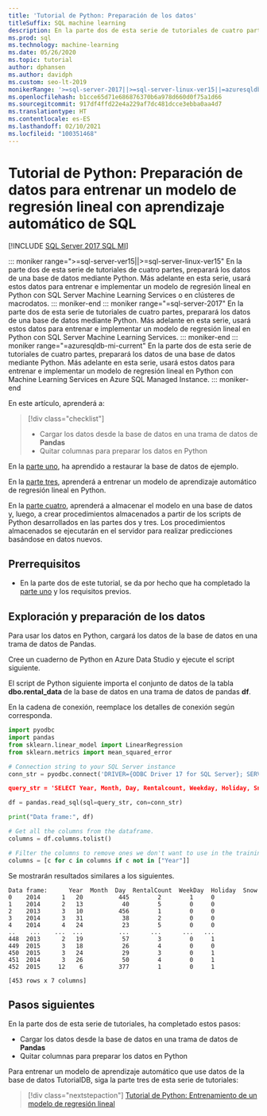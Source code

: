 ```yaml
---
title: 'Tutorial de Python: Preparación de los datos'
titleSuffix: SQL machine learning
description: En la parte dos de esta serie de tutoriales de cuatro partes, usará Python para preparar los datos para predecir los alquileres de esquíes con el aprendizaje automático de SQL.
ms.prod: sql
ms.technology: machine-learning
ms.date: 05/26/2020
ms.topic: tutorial
author: dphansen
ms.author: davidph
ms.custom: seo-lt-2019
monikerRange: '>=sql-server-2017||>=sql-server-linux-ver15||=azuresqldb-mi-current'
ms.openlocfilehash: b1cce65d71e686876370b6a978d660d0f75a1d66
ms.sourcegitcommit: 917df4ffd22e4a229af7dc481dcce3ebba0aa4d7
ms.translationtype: HT
ms.contentlocale: es-ES
ms.lasthandoff: 02/10/2021
ms.locfileid: "100351468"
---
```

# <a name="python-tutorial-prepare-data-to-train-a-linear-regression-model-with-sql-machine-learning"></a>Tutorial de Python: Preparación de datos para entrenar un modelo de regresión lineal con aprendizaje automático de SQL
[!INCLUDE [SQL Server 2017 SQL MI](../../includes/applies-to-version/sqlserver2017-asdbmi.md)]

::: moniker range=">=sql-server-ver15||>=sql-server-linux-ver15"
En la parte dos de esta serie de tutoriales de cuatro partes, preparará los datos de una base de datos mediante Python. Más adelante en esta serie, usará estos datos para entrenar e implementar un modelo de regresión lineal en Python con SQL Server Machine Learning Services o en clústeres de macrodatos.
::: moniker-end
::: moniker range="=sql-server-2017"
En la parte dos de esta serie de tutoriales de cuatro partes, preparará los datos de una base de datos mediante Python. Más adelante en esta serie, usará estos datos para entrenar e implementar un modelo de regresión lineal en Python con SQL Server Machine Learning Services.
::: moniker-end
::: moniker range="=azuresqldb-mi-current"
En la parte dos de esta serie de tutoriales de cuatro partes, preparará los datos de una base de datos mediante Python. Más adelante en esta serie, usará estos datos para entrenar e implementar un modelo de regresión lineal en Python con Machine Learning Services en Azure SQL Managed Instance.
::: moniker-end

En este artículo, aprenderá a:

> [!div class="checklist"]
> * Cargar los datos desde la base de datos en una trama de datos de **Pandas**
> * Quitar columnas para preparar los datos en Python

En la [parte uno](python-ski-rental-linear-regression.md), ha aprendido a restaurar la base de datos de ejemplo.

En la [parte tres](python-ski-rental-linear-regression-train-model.md), aprenderá a entrenar un modelo de aprendizaje automático de regresión lineal en Python.

En la [parte cuatro](python-ski-rental-linear-regression-deploy-model.md), aprenderá a almacenar el modelo en una base de datos y, luego, a crear procedimientos almacenados a partir de los scripts de Python desarrollados en las partes dos y tres. Los procedimientos almacenados se ejecutarán en el servidor para realizar predicciones basándose en datos nuevos.

## <a name="prerequisites"></a>Prerrequisitos

* En la parte dos de este tutorial, se da por hecho que ha completado la [parte uno](python-ski-rental-linear-regression.md) y los requisitos previos.

## <a name="explore-and-prepare-the-data"></a>Exploración y preparación de los datos

Para usar los datos en Python, cargará los datos de la base de datos en una trama de datos de Pandas.

Cree un cuaderno de Python en Azure Data Studio y ejecute el script siguiente. 

El script de Python siguiente importa el conjunto de datos de la tabla **dbo.rental_data** de la base de datos en una trama de datos de pandas **df**.

En la cadena de conexión, reemplace los detalles de conexión según corresponda.

```python
import pyodbc
import pandas
from sklearn.linear_model import LinearRegression
from sklearn.metrics import mean_squared_error

# Connection string to your SQL Server instance
conn_str = pyodbc.connect('DRIVER={ODBC Driver 17 for SQL Server}; SERVER=<server>; DATABASE=TutorialDB;UID=<username>;PWD=<password>)

query_str = 'SELECT Year, Month, Day, Rentalcount, Weekday, Holiday, Snow FROM dbo.rental_data'

df = pandas.read_sql(sql=query_str, con=conn_str)

print("Data frame:", df)

# Get all the columns from the dataframe.
columns = df.columns.tolist()

# Filter the columns to remove ones we don't want to use in the training
columns = [c for c in columns if c not in ["Year"]]
```

Se mostrarán resultados similares a los siguientes.

```results
Data frame:      Year  Month  Day  RentalCount  WeekDay  Holiday  Snow
0    2014      1   20          445        2        1     0
1    2014      2   13           40        5        0     0
2    2013      3   10          456        1        0     0
3    2014      3   31           38        2        0     0
4    2014      4   24           23        5        0     0
..    ...    ...  ...          ...      ...      ...   ...
448  2013      2   19           57        3        0     1
449  2015      3   18           26        4        0     0
450  2015      3   24           29        3        0     1
451  2014      3   26           50        4        0     1
452  2015     12    6          377        1        0     1

[453 rows x 7 columns]
```

## <a name="next-steps"></a>Pasos siguientes

En la parte dos de esta serie de tutoriales, ha completado estos pasos:

* Cargar los datos desde la base de datos en una trama de datos de **Pandas**
* Quitar columnas para preparar los datos en Python

Para entrenar un modelo de aprendizaje automático que use datos de la base de datos TutorialDB, siga la parte tres de esta serie de tutoriales:

> [!div class="nextstepaction"]
> [Tutorial de Python: Entrenamiento de un modelo de regresión lineal](python-ski-rental-linear-regression-train-model.md)